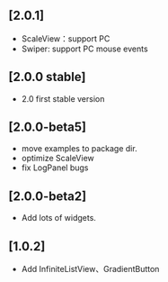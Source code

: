 ## [2.0.1]
- ScaleView：support PC
- Swiper: support PC mouse events

## [2.0.0 stable]
- 2.0 first stable version
## [2.0.0-beta5]
- move examples to package dir.
- optimize ScaleView
- fix LogPanel bugs

## [2.0.0-beta2]
- Add lots of widgets.
## [1.0.2]
- Add InfiniteListView、GradientButton


